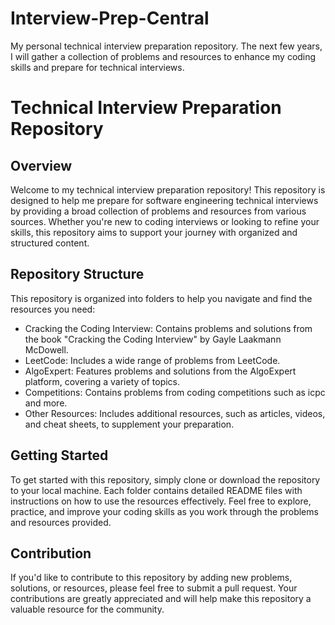 # Interview-Prep-Central
My personal technical interview preparation repository. The next few years, I will gather a collection of problems and resources to enhance my coding skills and prepare for technical interviews.

# Technical Interview Preparation Repository
## Overview
Welcome to my technical interview preparation repository! This repository is designed to help me prepare for software engineering technical interviews by providing a broad collection of problems and resources from various sources. Whether you're new to coding interviews or looking to refine your skills, this repository aims to support your journey with organized and structured content.

## Repository Structure
This repository is organized into folders to help you navigate and find the resources you need:

- Cracking the Coding Interview: Contains problems and solutions from the book "Cracking the Coding Interview" by Gayle Laakmann McDowell.
- LeetCode: Includes a wide range of problems from LeetCode.
- AlgoExpert: Features problems and solutions from the AlgoExpert platform, covering a variety of topics.
- Competitions: Contains problems from coding competitions such as icpc and more.
- Other Resources: Includes additional resources, such as articles, videos, and cheat sheets, to supplement your preparation.
## Getting Started
To get started with this repository, simply clone or download the repository to your local machine. Each folder contains detailed README files with instructions on how to use the resources effectively. Feel free to explore, practice, and improve your coding skills as you work through the problems and resources provided.

## Contribution
If you'd like to contribute to this repository by adding new problems, solutions, or resources, please feel free to submit a pull request. Your contributions are greatly appreciated and will help make this repository a valuable resource for the community.

